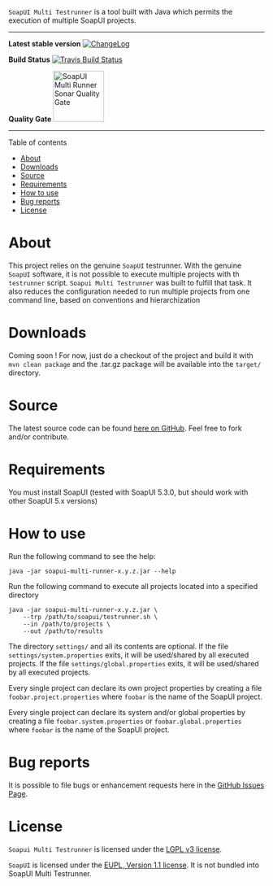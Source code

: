 `SoapUI Multi Testrunner` is a tool built with Java which permits the execution of multiple SoapUI projects.

----------

**Latest stable version** [![ChangeLog](https://img.shields.io/badge/version-1.0.0-blue.svg)](./CHANGELOG.md)

**Build Status** [![Travis Build Status](https://travis-ci.org/paissad/soapui-multi-testrunner.svg?branch=master)](https://travis-ci.org/paissad/soapui-multi-testrunner)

**Quality Gate** <a href="https://sonarqube.com/dashboard/index/net.paissad.tools:soapui-multi-testrunner"><img alt="SoapUI Multi Runner Sonar Quality Gate" src="https://www.sonarqube.org/assets/logo-31ad3115b1b4b120f3d1efd63e6b13ac9f1f89437f0cf6881cc4d8b5603a52b4.svg" width="100px"></a>

----------

Table of contents

- [About](#about)
- [Downloads](#downloads)
- [Source](#source)
- [Requirements](#requirements)
- [How to use](#how-to-use)
- [Bug reports](#bug-reports)
- [License](#license)


# About

This project relies on the genuine `SoapUI` testrunner.
With the genuine `SoapUI` software, it is not possible to execute multiple projects with th `testrunner` script.
`Soapui Multi Testrunner` was built to fulfill that task.
It also reduces the configuration needed to run multiple projects from one command line, based on conventions and hierarchization

# Downloads
Coming soon ! For now, just do a checkout of the project and build it with `mvn clean package` and the .tar.gz package will be available into the `target/` directory.

# Source

The latest source code can be found [here on GitHub](https://github.com/paissad/soapui-multi-testrunner "soapui-multi-testrunner"). Feel free to fork and/or contribute.

# Requirements

You must install SoapUI (tested with SoapUI 5.3.0, but should work with other SoapUI 5.x versions)

# How to use

Run the following command to see the help:

    java -jar soapui-multi-runner-x.y.z.jar --help

Run the following command to execute all projects located into a specified directory

    java -jar soapui-multi-runner-x.y.z.jar \
        --trp /path/to/soapui/testrunner.sh \
        --in /path/to/projects \
        --out /path/to/results

The directory `settings/` and all its contents are optional.
If the file `settings/system.properties` exits, it will be used/shared by all executed projects.
If the file `settings/global.properties` exits, it will be used/shared by all executed projects.

Every single project can declare its own project properties by creating a file `foobar.project.properties` where `foobar` is the name of the SoapUI project.


Every single project can declare its system and/or global properties by creating a file `foobar.system.properties` or `foobar.global.properties` where `foobar` is the name of the SoapUI project.

# Bug reports

It is possible to file bugs or enhancement requests here in the [GitHub Issues Page](https://github.com/paissad/soapui-multi-testrunner/issues "Github Issues").
 

# License

`Soapui Multi Testrunner` is licensed under the [LGPL v3 license](https://raw.githubusercontent.com/paissad/soapui-multi-testrunner/master/LICENSE "License"). 

`SoapUI` is licensed under the [EUPL, Version 1.1 license](https://raw.githubusercontent.com/SmartBear/soapui/next/LICENSE.md "SoapUI License"). It is not bundled into SoapUI Multi Testrunner.

